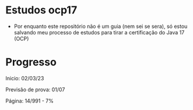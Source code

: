 # Estudos ocp17

- Por enquanto este repositório não é um guia (nem sei se sera), só estou salvando meu processo de estudos para tirar a certificação do Java 17 (OCP)

# Progresso 
Inicio: 02/03/23

Previsão de prova: 01/07 

Página: 14/991 - 7%
